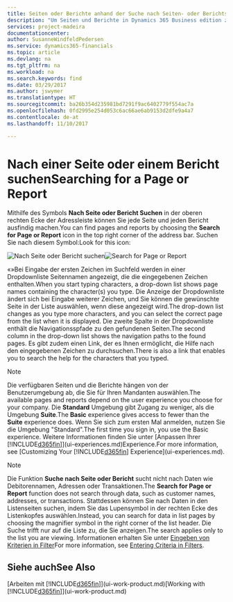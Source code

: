 ```yaml
---
title: Seiten oder Berichte anhand der Suche nach Seiten- oder Berichts-Funktion suchen| Microsoft Docs
description: "Um Seiten und Berichte in Dynamics 365 Business edition zu finden, können Sie die Seite Suchen nach Seite oder Bericht verwenden."
services: project-madeira
documentationcenter: 
author: SusanneWindfeldPedersen
ms.service: dynamics365-financials
ms.topic: article
ms.devlang: na
ms.tgt_pltfrm: na
ms.workload: na
ms.search.keywords: find
ms.date: 03/29/2017
ms.author: jswymer
ms.translationtype: HT
ms.sourcegitcommit: ba26b354d235981bd7291f9ac6402779f554ac7a
ms.openlocfilehash: 0fd2995e254d053c6ac66ae6ab9153d2dfe9a4a7
ms.contentlocale: de-at
ms.lasthandoff: 11/10/2017

---
```

# <a name="searching-for-a-page-or-report"></a><span data-ttu-id="099cf-103">Nach einer Seite oder einem Bericht suchen</span><span class="sxs-lookup"><span data-stu-id="099cf-103">Searching for a Page or Report</span></span>
<span data-ttu-id="099cf-104">Mithilfe des Symbols **Nach Seite oder Bericht Suchen** in der oberen rechten Ecke der Adressleiste können Sie jede Seite und jeden Bericht ausfindig machen.</span><span class="sxs-lookup"><span data-stu-id="099cf-104">You can find pages and reports by choosing the **Search for Page or Report** icon in the top right corner of the address bar.</span></span> <span data-ttu-id="099cf-105">Suchen Sie nach diesem Symbol:</span><span class="sxs-lookup"><span data-stu-id="099cf-105">Look for this icon:</span></span>

<span data-ttu-id="099cf-106">![Nach Seite oder Bericht suchen](media/ui-search/search.png "Nach Seite oder Bericht suchen")</span><span class="sxs-lookup"><span data-stu-id="099cf-106">![Search for Page or Report](media/ui-search/search.png "Search for Page or Report")</span></span>

<span data-ttu-id="099cf-107">«»Bei Eingabe der ersten Zeichen im Suchfeld werden in einer Dropdownliste Seitennamen angezeigt, die die eingegebenen Zeichen enthalten.</span><span class="sxs-lookup"><span data-stu-id="099cf-107">When you start typing characters, a drop-down list shows page names containing the character(s) you type.</span></span> <span data-ttu-id="099cf-108">Die Anzeige der Dropdownliste ändert sich bei Eingabe weiterer Zeichen, und Sie können die gewünschte Seite in der Liste auswählen, wenn diese angezeigt wird.</span><span class="sxs-lookup"><span data-stu-id="099cf-108">The drop-down list changes as you type more characters, and you can select the correct page from the list when it is displayed.</span></span> <span data-ttu-id="099cf-109">Die zweite Spalte in der Dropdownliste enthält die Navigationsspfade zu den gefundenen Seiten.</span><span class="sxs-lookup"><span data-stu-id="099cf-109">The second column in the drop-down list shows the navigation paths to the found pages.</span></span> <span data-ttu-id="099cf-110">Es gibt zudem einen Link, der es Ihnen ermöglicht, die Hilfe nach den eingegebenen Zeichen zu durchsuchen.</span><span class="sxs-lookup"><span data-stu-id="099cf-110">There is also a link that enables you to search the help for the characters that you typed.</span></span>

> [!NOTE]  
>   <span data-ttu-id="099cf-111">Die verfügbaren Seiten und die Berichte hängen von der Benutzerumgebung ab, die Sie für Ihren Mandanten auswählen.</span><span class="sxs-lookup"><span data-stu-id="099cf-111">The available pages and reports depend on the user experience you choose for your company.</span></span> <span data-ttu-id="099cf-112">Die **Standard** Umgebung gibt Zugang zu weniger, als die Umgebung **Suite**.</span><span class="sxs-lookup"><span data-stu-id="099cf-112">The **Basic** experience gives access to fewer than the **Suite** experience does.</span></span> <span data-ttu-id="099cf-113">Wenn Sie sich zum ersten Mal anmelden, nutzen Sie die Umgebung "Standard".</span><span class="sxs-lookup"><span data-stu-id="099cf-113">The first time you sign in, you use the Basic experience.</span></span> <span data-ttu-id="099cf-114">Weitere Informationen finden Sie unter [Anpassen Ihrer [!INCLUDE[d365fin](includes/d365fin_long_md.md)]](ui-experiences.md)Experience.</span><span class="sxs-lookup"><span data-stu-id="099cf-114">For more information, see [Customizing Your [!INCLUDE[d365fin](includes/d365fin_long_md.md)] Experience](ui-experiences.md).</span></span>

> [!NOTE]  
>   <span data-ttu-id="099cf-115">Die Funktion **Suche nach Seite oder Bericht** sucht nicht nach Daten wie Debitorennamen, Adressen oder Transaktionen.</span><span class="sxs-lookup"><span data-stu-id="099cf-115">The **Search for Page or Report** function does not search through data, such as customer names, addresses, or transactions.</span></span> <span data-ttu-id="099cf-116">Stattdessen können Sie nach Daten in den Listenseiten suchen, indem Sie das Lupensymbol in der rechten Ecke des Listenkopfes auswählen.</span><span class="sxs-lookup"><span data-stu-id="099cf-116">Instead, you can search for data in list pages by choosing the magnifier symbol in the right corner of the list header.</span></span> <span data-ttu-id="099cf-117">Die Suche trifft nur auf die Liste zu, die Sie anzeigen.</span><span class="sxs-lookup"><span data-stu-id="099cf-117">The search applies only to the list you are viewing.</span></span> <span data-ttu-id="099cf-118">Informationen erhalten Sie unter [Eingeben von Kriterien in Filter](ui-enter-criteria-filters.md)</span><span class="sxs-lookup"><span data-stu-id="099cf-118">For more information, see [Entering Criteria in Filters](ui-enter-criteria-filters.md).</span></span>

## <a name="see-also"></a><span data-ttu-id="099cf-119">Siehe auch</span><span class="sxs-lookup"><span data-stu-id="099cf-119">See Also</span></span>
<span data-ttu-id="099cf-120">[Arbeiten mit [!INCLUDE[d365fin](includes/d365fin_md.md)]](ui-work-product.md)</span><span class="sxs-lookup"><span data-stu-id="099cf-120">[Working with [!INCLUDE[d365fin](includes/d365fin_md.md)]](ui-work-product.md)</span></span>

